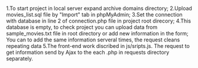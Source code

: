 #
1.To start project in local server expand archive domains directory;
2.Upload movies_list.sql file by "Import" tab in phpMyAdmin;
3.Set the connection with database in line 2 of connection.php file in project root direcory;
4.This database is empty, to check project you can upload data from sample_movies.txt file in root directory 
or add new information in the form; You can to add the same information serveral times, the request cleans repeating data 
5.The front-end work discribed in js/sripts.js. The request to get information send by Ajax to the each .php in requests directory separately.